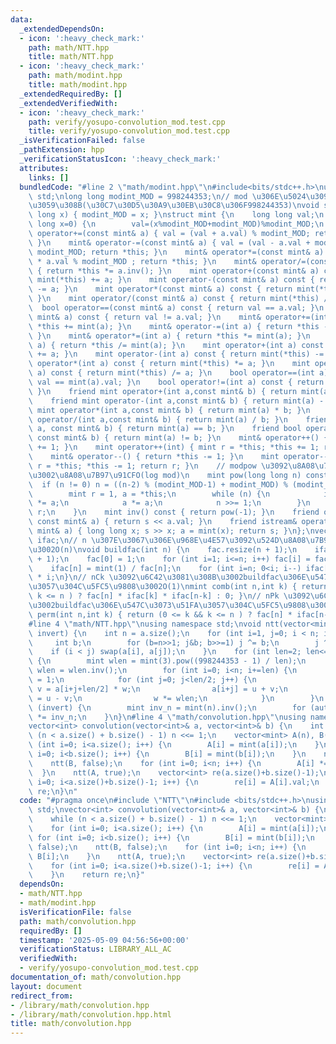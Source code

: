 ```yaml
---
data:
  _extendedDependsOn:
  - icon: ':heavy_check_mark:'
    path: math/NTT.hpp
    title: math/NTT.hpp
  - icon: ':heavy_check_mark:'
    path: math/modint.hpp
    title: math/modint.hpp
  _extendedRequiredBy: []
  _extendedVerifiedWith:
  - icon: ':heavy_check_mark:'
    path: verify/yosupo-convolution_mod.test.cpp
    title: verify/yosupo-convolution_mod.test.cpp
  _isVerificationFailed: false
  _pathExtension: hpp
  _verificationStatusIcon: ':heavy_check_mark:'
  attributes:
    links: []
  bundledCode: "#line 2 \"math/modint.hpp\"\n#include<bits/stdc++.h>\nusing namespace\
    \ std;\nlong long modint_MOD = 998244353;\n// mod \u306E\u5024\u3092\u5909\u66F4\
    \u3059\u308B(\u30C7\u30D5\u30A9\u30EB\u30C8\u306F998244353)\nvoid setmod(long\
    \ long x) { modint_MOD = x; }\nstruct mint {\n    long long val;\n    mint(long\
    \ long x=0) {\n        val=(x%modint_MOD+modint_MOD)%modint_MOD;\n    }\n    mint&\
    \ operator+=(const mint& a) { val = (val + a.val) % modint_MOD; return *this;\
    \ }\n    mint& operator-=(const mint& a) { val = (val - a.val + modint_MOD) %\
    \ modint_MOD; return *this; }\n    mint& operator*=(const mint& a) { val = val\
    \ * a.val % modint_MOD ; return *this; }\n    mint& operator/=(const mint& a)\
    \ { return *this *= a.inv(); }\n    mint operator+(const mint& a) const { return\
    \ mint(*this) += a; }\n    mint operator-(const mint& a) const { return mint(*this)\
    \ -= a; }\n    mint operator*(const mint& a) const { return mint(*this) *= a;\
    \ }\n    mint operator/(const mint& a) const { return mint(*this) /= a; }\n  \
    \  bool operator==(const mint& a) const { return val == a.val; }\n    bool operator!=(const\
    \ mint& a) const { return val != a.val; }\n    mint& operator+=(int a) { return\
    \ *this += mint(a); }\n    mint& operator-=(int a) { return *this -= mint(a);\
    \ }\n    mint& operator*=(int a) { return *this *= mint(a); }\n    mint& operator/=(int\
    \ a) { return *this /= mint(a); }\n    mint operator+(int a) const { return mint(*this)\
    \ += a; }\n    mint operator-(int a) const { return mint(*this) -= a; }\n    mint\
    \ operator*(int a) const { return mint(*this) *= a; }\n    mint operator/(int\
    \ a) const { return mint(*this) /= a; }\n    bool operator==(int a) const { return\
    \ val == mint(a).val; }\n    bool operator!=(int a) const { return val != mint(a).val;\
    \ }\n    friend mint operator+(int a,const mint& b) { return mint(a) + b; }\n\
    \    friend mint operator-(int a,const mint& b) { return mint(a) - b; }\n    friend\
    \ mint operator*(int a,const mint& b) { return mint(a) * b; }\n    friend mint\
    \ operator/(int a,const mint& b) { return mint(a) / b; }\n    friend bool operator==(int\
    \ a, const mint& b) { return mint(a) == b; }\n    friend bool operator!=(int a,\
    \ const mint& b) { return mint(a) != b; }\n    mint& operator++() { return *this\
    \ += 1; }\n    mint operator++(int) { mint r = *this; *this += 1; return r; }\n\
    \    mint& operator--() { return *this -= 1; }\n    mint operator--(int) { mint\
    \ r = *this; *this -= 1; return r; }\n    // modpow \u3092\u8A08\u7B97\u3059\u308B\
    \u3002\u8A08\u7B97\u91CFO(log mod)\n    mint pow(long long n) const {\n      \
    \  if (n != 0) n = ((n-2) % (modint_MOD-1) + modint_MOD) % (modint_MOD-1) + 1;\n\
    \        mint r = 1, a = *this;\n        while (n) {\n            if (n & 1) r\
    \ *= a;\n            a *= a;\n            n >>= 1;\n        }\n        return\
    \ r;\n    }\n    mint inv() const { return pow(-1); }\n    friend ostream& operator<<(ostream&s,\
    \ const mint& a) { return s << a.val; }\n    friend istream& operator>>(istream&s,\
    \ mint& a) { long long x; s >> x; a = mint(x); return s; }\n};\nvector<mint>fac,\
    \ ifac;\n// n \u307E\u3067\u306E\u968E\u4E57\u3092\u524D\u8A08\u7B97\u3059\u308B\
    \u3002O(n)\nvoid buildfac(int n) {\n    fac.resize(n + 1);\n    ifac.resize(n\
    \ + 1);\n    fac[0] = 1;\n    for (int i=1; i<=n; i++) fac[i] = fac[i-1] * i;\n\
    \    ifac[n] = mint(1) / fac[n];\n    for (int i=n; 0<i; i--) ifac[i-1] = ifac[i]\
    \ * i;\n}\n// nCk \u3092\u6C42\u3081\u308B\u3002buildfac\u306E\u547C\u3073\u51FA\
    \u3057\u304C\u5FC5\u9808\u3002O(1)\nmint comb(int n,int k) { return (0 <= k &&\
    \ k <= n ) ? fac[n] * ifac[k] * ifac[n-k] : 0; }\n// nPk \u3092\u6C42\u3081\u308B\
    \u3002buildfac\u306E\u547C\u3073\u51FA\u3057\u304C\u5FC5\u9808\u3002O(1)\nmint\
    \ perm(int n,int k) { return (0 <= k && k <= n ) ? fac[n] * ifac[n-k] : 0; }\n\
    #line 4 \"math/NTT.hpp\"\nusing namespace std;\nvoid ntt(vector<mint>& a, bool\
    \ invert) {\n    int n = a.size();\n    for (int i=1, j=0; i < n; i++) {\n   \
    \     int b;\n        for (b=n>>1; j&b; b>>=1) j ^= b;\n        j ^= b;\n    \
    \    if (i < j) swap(a[i], a[j]);\n    }\n    for (int len=2; len<=n; len<<=1)\
    \ {\n        mint wlen = mint(3).pow((998244353 - 1) / len);\n        if (invert)\
    \ wlen = wlen.inv();\n        for (int i=0; i<n; i+=len) {\n            mint w\
    \ = 1;\n            for (int j=0; j<len/2; j++) {\n                mint u = a[i+j],\
    \ v = a[i+j+len/2] * w;\n                a[i+j] = u + v;\n                a[i+j+len/2]\
    \ = u - v;\n                w *= wlen;\n            }\n        }\n    }\n    if\
    \ (invert) {\n        mint inv_n = mint(n).inv();\n        for (auto& x : a) x\
    \ *= inv_n;\n    }\n}\n#line 4 \"math/convolution.hpp\"\nusing namespace std;\n\
    vector<int> convolution(vector<int>& a, vector<int>& b) {\n    int n=1;\n    while\
    \ (n < a.size() + b.size() - 1) n <<= 1;\n    vector<mint> A(n), B(n);\n    for\
    \ (int i=0; i<a.size(); i++) {\n        A[i] = mint(a[i]);\n    }\n    for (int\
    \ i=0; i<b.size(); i++) {\n        B[i] = mint(b[i]);\n    }\n    ntt(A, false);\n\
    \    ntt(B, false);\n    for (int i=0; i<n; i++) {\n        A[i] *= B[i];\n  \
    \  }\n    ntt(A, true);\n    vector<int> re(a.size()+b.size()-1);\n    for (int\
    \ i=0; i<a.size()+b.size()-1; i++) {\n        re[i] = A[i].val;\n    }\n    return\
    \ re;\n}\n"
  code: "#pragma once\n#include \"NTT\"\n#include <bits/stdc++.h>\nusing namespace\
    \ std;\nvector<int> convolution(vector<int>& a, vector<int>& b) {\n    int n=1;\n\
    \    while (n < a.size() + b.size() - 1) n <<= 1;\n    vector<mint> A(n), B(n);\n\
    \    for (int i=0; i<a.size(); i++) {\n        A[i] = mint(a[i]);\n    }\n   \
    \ for (int i=0; i<b.size(); i++) {\n        B[i] = mint(b[i]);\n    }\n    ntt(A,\
    \ false);\n    ntt(B, false);\n    for (int i=0; i<n; i++) {\n        A[i] *=\
    \ B[i];\n    }\n    ntt(A, true);\n    vector<int> re(a.size()+b.size()-1);\n\
    \    for (int i=0; i<a.size()+b.size()-1; i++) {\n        re[i] = A[i].val;\n\
    \    }\n    return re;\n}"
  dependsOn:
  - math/NTT.hpp
  - math/modint.hpp
  isVerificationFile: false
  path: math/convolution.hpp
  requiredBy: []
  timestamp: '2025-05-09 04:56:56+00:00'
  verificationStatus: LIBRARY_ALL_AC
  verifiedWith:
  - verify/yosupo-convolution_mod.test.cpp
documentation_of: math/convolution.hpp
layout: document
redirect_from:
- /library/math/convolution.hpp
- /library/math/convolution.hpp.html
title: math/convolution.hpp
---
```

